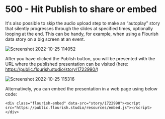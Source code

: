 # 500 - Hit Publish to share or embed

It's also possible to skip the audio upload step to make an “autoplay” story that silently progresses through the slides at specified times, optionally looping at the end. This can be handy, for example, when using a Flourish data story on a big screen at an event.

![Screenshot 2022-10-25 114052](https://user-images.githubusercontent.com/1499433/197740366-5dcb9380-1091-427d-bb98-0be449d7c9e5.png)

After you have clicked the Publish button, you will be presented with the URL where the published presentation can be visited (here: https://public.flourish.studio/story/1722990/)

![Screenshot 2022-10-25 115316](https://user-images.githubusercontent.com/1499433/197743077-628bf690-65b5-47f1-b9a5-6b282e30a50f.png)

Alternatively, you can embed the presentation in a web page using below code:

```
<div class="flourish-embed" data-src="story/1722990"><script src="https://public.flourish.studio/resources/embed.js"></script></div>
```
